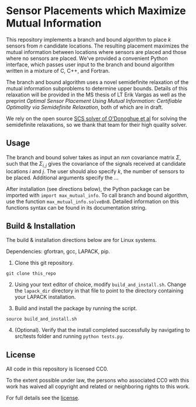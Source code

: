 # Sensor Placements which Maximize Mutual Information

This repository implements a branch and bound algorithm to place $k$ sensors from $n$ candidate locations. The resulting placement maximizes the mutual information between locations where sensors are placed and those where no sensors are placed. We've provided a convenient Python interface, which passes user input to the branch and bound algorithm written in a mixture of C, C++, and Fortran. 

The branch and bound algorithm uses a novel semidefinite relaxation of the mutual information subproblems to determine upper bounds. Details of this relaxation will be provided in the MS thesis of LT Erik Vargas as well as the preprint *Optimal Sensor Placement Using Mutual Information: Certifiable Optimality via Semidefinite Relaxation*, both of which are in draft. 

We rely on the open source [SCS solver of O'Donoghue et al](https://github.com/cvxgrp/scs) for solving the semidefinite relaxations, so we thank that team for their high quality solver.

## Usage

The branch and bound solver takes as input an $n x n$ covariance matrix $\Sigma$, such that the $\Sigma_{i,j}$ gives the covariance of the signals received at candidate locations $i$ and $j$. The user should also specify $k$, the number of sensors to be placed. Additional arguments specify the ...

After installation (see directions below), the Python package can be imported with `import max_mutual_info`. To call branch and bound algorithm, use the function `max_mutual_info.solveBnB`. Detailed information on this functions syntax can be found in its documentation string.

## Build & Installation

The build & installation directions below are for Linux systems.

Dependencies: gfortran, gcc, LAPACK, pip.

1. Clone this git repository.

```git clone this_repo```

2. Using your text editor of choice, modify `build_and_install.sh`. Change the `lapack_dir` directory in that file to point to the directory containing your LAPACK installation.

3. Build and install the package by running the script.

```source build_and_install.sh```

4. (Optional). Verify that the install completed successfully by navigating to src/tests folder and running `python tests.py`.

## License

All code in this repository is licensed CC0.

To the extent possible under law, the persons who associated CC0 with this work has waived all copyright and related or neighboring rights to this work. 

For full details see the [license](local_file).

